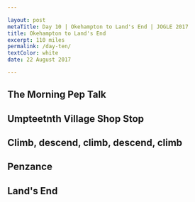 ```yaml
---

layout: post
metaTitle: Day 10 | Okehampton to Land's End | JOGLE 2017
title: Okehampton to Land's End
excerpt: 110 miles
permalink: /day-ten/
textColor: white
date: 22 August 2017

---
```



## The Morning Pep Talk




## Umpteetnth Village Shop Stop



## Climb, descend, climb, descend, climb



## Penzance


## Land's End




